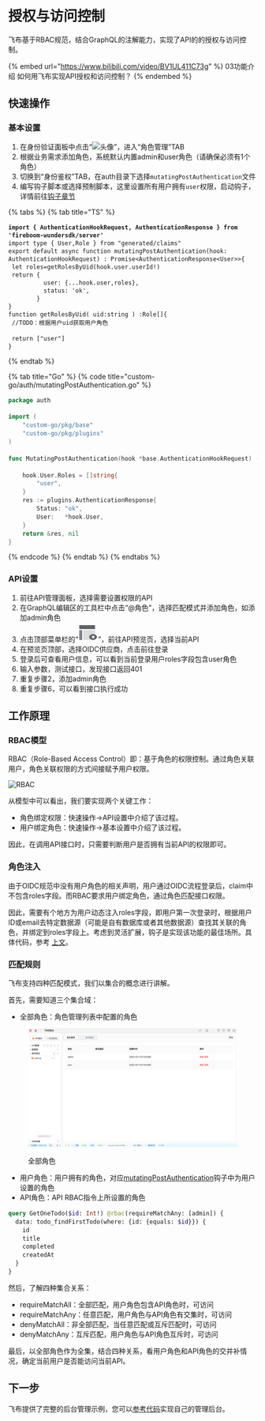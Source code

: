 # 授权与访问控制

飞布基于RBAC规范，结合GraphQL的注解能力，实现了API的的授权与访问控制。

{% embed url="https://www.bilibili.com/video/BV1UL411C73g" %}
03功能介绍 如何用飞布实现API授权和访问控制？
{% endembed %}

## 快速操作

### 基本设置

1. 在身份验证面板中点击“<img src="http://localhost:9123/assets/workbench/panel-role.png" alt="头像" data-size="line">”，进入“角色管理”TAB
2. 根据业务需求添加角色，系统默认内置admin和user角色（请确保必须有1个角色）
3. 切换到“身份鉴权”TAB，在auth目录下选择`mutatingPostAuthentication`文件
4. 编写钩子脚本或选择预制脚本，这里设置所有用户拥有`user`权限，启动钩子，详情前往[钩子章节](../gou-zi-ji-zhi/)

{% tabs %}
{% tab title="TS" %}
<pre class="language-typescript" data-title="custom-ts/auth/mutatingPostAuthentication.ts"><code class="lang-typescript"><strong>import { AuthenticationHookRequest, AuthenticationResponse } from 'fireboom-wundersdk/server'
</strong>import type { User,Role } from "generated/claims"
export default async function mutatingPostAuthentication(hook: AuthenticationHookRequest) : Promise&#x3C;AuthenticationResponse&#x3C;User>>{
 let roles=getRolesByUid(hook.user.userId!)
 return {
          user: {...hook.user,roles},
          status: 'ok',
        }
}
function getRolesByUid( uid:string ) :Role[]{
 //TODO：根据用户uid获取用户角色

 return ["user"]
}
</code></pre>
{% endtab %}

{% tab title="Go" %}
{% code title="custom-go/auth/mutatingPostAuthentication.go" %}
```go
package auth

import (
	"custom-go/pkg/base"
	"custom-go/pkg/plugins"
)

func MutatingPostAuthentication(hook *base.AuthenticationHookRequest) (*plugins.AuthenticationResponse, error) {

	hook.User.Roles = []string{
		"user",
	}
	res := plugins.AuthenticationResponse{
		Status: "ok",
		User:   *hook.User,
	}
	return &res, nil
}

```
{% endcode %}
{% endtab %}
{% endtabs %}

### API设置

1. 前往API管理面板，选择需要设置权限的API
2. 在GraphQL编辑区的工具栏中点击“@角色”，选择匹配模式并添加角色，如添加admin角色
3. 点击顶部菜单栏的“<img src="data:image/png;base64,iVBORw0KGgoAAAANSUhEUgAAACgAAAAoCAMAAAC7IEhfAAAAY1BMVEUAAADU1NRjZmxvcnePkZVgY2rPz9BfY2poaHTAwMOAhIxoa3FgYmpgYmlgY2nFxcbU1NRmZm+Ag427u73U1NRfYml/g4zt7e3k5eXW1te9vsCztLefoaWanKCOkJVydXtucXecDQKGAAAAFXRSTlMAzP336NDOiAvTz/rn2tjSph7Qs6d9epWLAAAAjElEQVQ4y+2T2Q6EIAxFK+A6mzMj4q7//5VaYngCG2N8cDkvNOlJSG9TuCq+XMQ3oiQ4p0jGsx+/fCIByDwrqRFzDYDn4BatYiw4Y1zEhBgIJjUsjJbED5eG19ctBtrr66rD9x05RYH9oVBKtViFTvGB7UZNlFg9N4n01/QwdDwrA0/mU0jtK/zDYRgBwgsrsPomQg4AAAAASUVORK5CYII=" alt="预览" data-size="line">”，前往API预览页，选择当前API
4. 在预览页顶部，选择OIDC供应商，点击前往登录
5. 登录后可查看用户信息，可以看到当前登录用户roles字段包含user角色
6. 输入参数，测试接口，发现接口返回401
7. 重复步骤2，添加admin角色
8. 重复步骤6，可以看到接口执行成功

## 工作原理

### RBAC模型

RBAC（Role-Based Access Control）即：基于角色的权限控制。通过角色关联用户，角色关联权限的方式间接赋予用户权限。

![RBAC](https://image.woshipm.com/wp-files/2018/07/Tv1YwLlngzOs6oQN9UG0.png)

从模型中可以看出，我们要实现两个关键工作：

* 角色绑定权限：快速操作->API设置中介绍了该过程。
* 用户绑定角色：快速操作->基本设置中介绍了该过程。

因此，在调用API接口时，只需要判断用户是否拥有当前API的权限即可。

### 角色注入

由于OIDC规范中没有用户角色的相关声明，用户通过OIDC流程登录后，claim中不包含roles字段。而RBAC要求用户绑定角色，通过角色匹配接口权限。

因此，需要有个地方为用户动态注入roles字段，即用户第一次登录时，根据用户ID或email去特定数据源（可能是自有数据库或者其他数据源）查找其关联的角色，并绑定到roles字段上。考虑到灵活扩展，钩子是实现该功能的最佳场所。具体代码，参考 [上文](shou-quan-yu-fang-wen-kong-zhi.md#ji-ben-she-zhi)。

### 匹配规则

飞布支持四种匹配模式，我们以集合的概念进行讲解。

首先，需要知道三个集合域：

* 全部角色：角色管理列表中配置的角色

<figure><img src="../../.gitbook/assets/image (10) (3).png" alt=""><figcaption><p>全部角色</p></figcaption></figure>

* 用户角色：用户拥有的角色，对应[mutatingPostAuthentication](shou-quan-yu-fang-wen-kong-zhi.md#ts)钩子中为用户设置的角色
* API角色：API RBAC指令上所设置的角色

```graphql
query GetOneTodo($id: Int!) @rbac(requireMatchAny: [admin]) {
  data: todo_findFirstTodo(where: {id: {equals: $id}}) {
    id
    title
    completed
    createdAt
  }
}
```

然后，了解四种集合关系：

* requireMatchAll：全部匹配，用户角色包含API角色时，可访问
* requireMatchAny：任意匹配，用户角色与API角色有交集时，可访问
* denyMatchAll：非全部匹配，当任意匹配或互斥匹配时，可访问
* denyMatchAny：互斥匹配，用户角色与API角色互斥时，可访问

最后，以全部角色作为全集，结合四种关系，看用户角色和API角色的交并补情况，确定当前用户是否能访问当前API。

## 下一步

飞布提供了完整的后台管理示例，您可以[参考代码](https://github.com/fireboomio/case-element-admin)实现自己的管理后台。
